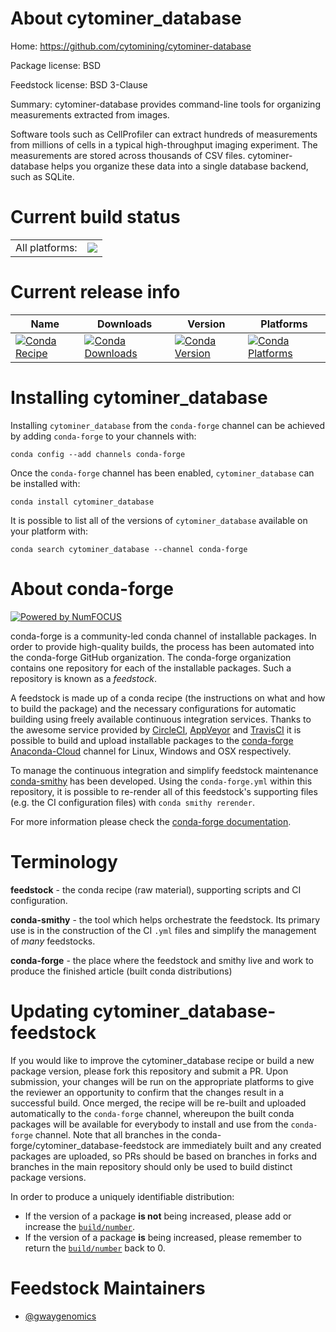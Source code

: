 About cytominer_database
========================

Home: https://github.com/cytomining/cytominer-database

Package license: BSD

Feedstock license: BSD 3-Clause

Summary: cytominer-database provides command-line tools for organizing measurements extracted from images.

Software tools such as CellProfiler can extract hundreds of measurements from millions of cells in a typical high-throughput imaging experiment. The measurements are stored across thousands of CSV files. cytominer-database helps you organize these data into a single database backend, such as SQLite.

Current build status
====================


<table><tr><td>All platforms:</td>
    <td>
      <a href="https://dev.azure.com/conda-forge/feedstock-builds/_build/latest?definitionId=7126&branchName=master">
        <img src="https://dev.azure.com/conda-forge/feedstock-builds/_apis/build/status/cytominer_database-feedstock?branchName=master">
      </a>
    </td>
  </tr>
</table>

Current release info
====================

| Name | Downloads | Version | Platforms |
| --- | --- | --- | --- |
| [![Conda Recipe](https://img.shields.io/badge/recipe-cytominer_database-green.svg)](https://anaconda.org/conda-forge/cytominer_database) | [![Conda Downloads](https://img.shields.io/conda/dn/conda-forge/cytominer_database.svg)](https://anaconda.org/conda-forge/cytominer_database) | [![Conda Version](https://img.shields.io/conda/vn/conda-forge/cytominer_database.svg)](https://anaconda.org/conda-forge/cytominer_database) | [![Conda Platforms](https://img.shields.io/conda/pn/conda-forge/cytominer_database.svg)](https://anaconda.org/conda-forge/cytominer_database) |

Installing cytominer_database
=============================

Installing `cytominer_database` from the `conda-forge` channel can be achieved by adding `conda-forge` to your channels with:

```
conda config --add channels conda-forge
```

Once the `conda-forge` channel has been enabled, `cytominer_database` can be installed with:

```
conda install cytominer_database
```

It is possible to list all of the versions of `cytominer_database` available on your platform with:

```
conda search cytominer_database --channel conda-forge
```


About conda-forge
=================

[![Powered by NumFOCUS](https://img.shields.io/badge/powered%20by-NumFOCUS-orange.svg?style=flat&colorA=E1523D&colorB=007D8A)](http://numfocus.org)

conda-forge is a community-led conda channel of installable packages.
In order to provide high-quality builds, the process has been automated into the
conda-forge GitHub organization. The conda-forge organization contains one repository
for each of the installable packages. Such a repository is known as a *feedstock*.

A feedstock is made up of a conda recipe (the instructions on what and how to build
the package) and the necessary configurations for automatic building using freely
available continuous integration services. Thanks to the awesome service provided by
[CircleCI](https://circleci.com/), [AppVeyor](https://www.appveyor.com/)
and [TravisCI](https://travis-ci.com/) it is possible to build and upload installable
packages to the [conda-forge](https://anaconda.org/conda-forge)
[Anaconda-Cloud](https://anaconda.org/) channel for Linux, Windows and OSX respectively.

To manage the continuous integration and simplify feedstock maintenance
[conda-smithy](https://github.com/conda-forge/conda-smithy) has been developed.
Using the ``conda-forge.yml`` within this repository, it is possible to re-render all of
this feedstock's supporting files (e.g. the CI configuration files) with ``conda smithy rerender``.

For more information please check the [conda-forge documentation](https://conda-forge.org/docs/).

Terminology
===========

**feedstock** - the conda recipe (raw material), supporting scripts and CI configuration.

**conda-smithy** - the tool which helps orchestrate the feedstock.
                   Its primary use is in the construction of the CI ``.yml`` files
                   and simplify the management of *many* feedstocks.

**conda-forge** - the place where the feedstock and smithy live and work to
                  produce the finished article (built conda distributions)


Updating cytominer_database-feedstock
=====================================

If you would like to improve the cytominer_database recipe or build a new
package version, please fork this repository and submit a PR. Upon submission,
your changes will be run on the appropriate platforms to give the reviewer an
opportunity to confirm that the changes result in a successful build. Once
merged, the recipe will be re-built and uploaded automatically to the
`conda-forge` channel, whereupon the built conda packages will be available for
everybody to install and use from the `conda-forge` channel.
Note that all branches in the conda-forge/cytominer_database-feedstock are
immediately built and any created packages are uploaded, so PRs should be based
on branches in forks and branches in the main repository should only be used to
build distinct package versions.

In order to produce a uniquely identifiable distribution:
 * If the version of a package **is not** being increased, please add or increase
   the [``build/number``](https://conda.io/docs/user-guide/tasks/build-packages/define-metadata.html#build-number-and-string).
 * If the version of a package **is** being increased, please remember to return
   the [``build/number``](https://conda.io/docs/user-guide/tasks/build-packages/define-metadata.html#build-number-and-string)
   back to 0.

Feedstock Maintainers
=====================

* [@gwaygenomics](https://github.com/gwaygenomics/)

